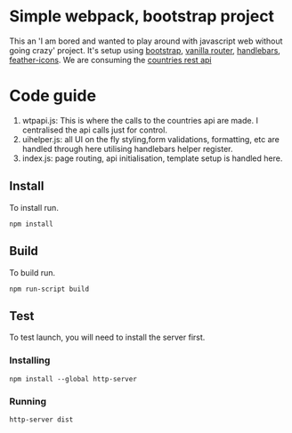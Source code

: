 # Simple webpack, bootstrap project

This an 'I am bored and wanted to play around with javascript web without going crazy' project. It's setup using [bootstrap](https://getbootstrap.com/), [vanilla router](https://www.npmjs.com/package/vanilla-router), [handlebars](https://handlebarsjs.com/), [feather-icons](https://feathericons.com/). We are consuming the [countries rest api](https://restcountries.com)

# Code guide
1. wtpapi.js: This is where the calls to the countries api are made. I centralised the api calls just for control.
2. uihelper.js: all UI on the fly styling,form validations, formatting, etc are handled through here utilising handlebars helper register.
3. index.js: page routing, api initialisation, template setup is handled here.

## Install

To install run.

``` bsh
npm install
```

## Build

To build run.

``` bsh
npm run-script build
```

## Test

To test launch, you will need to install the server first.

### Installing

``` bsh
npm install --global http-server
```

### Running

``` bsh
http-server dist
```
